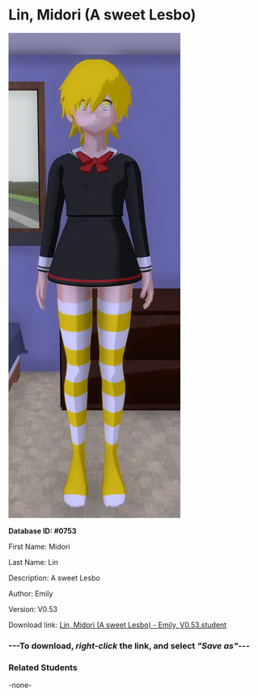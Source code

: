 # Lin, Midori (A sweet Lesbo)

<img src="../../Files/Images/Lin, Midori (A sweet Lesbo).png" title="Lin, Midori (A sweet Lesbo) - Emily, V0.53">

**Database ID: #0753**

First Name: Midori

Last Name: Lin

Description: A sweet Lesbo

Author: Emily

Version: V0.53

Download link: <a href="https://raw.githubusercontent.com/Arbiter1223/Daigaku-Gurashi-Custom-Students/master/Files/Student%20Files/Lin%2C%20Midori%20(A%20sweet%20Lesbo)%20-%20Emily%2C%20V0.53.student">Lin, Midori (A sweet Lesbo) - Emily, V0.53.student</a>

### ---**To download, _right-click_ the link, and select _"Save as"_**---

### Related Students

-none-
